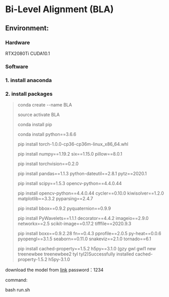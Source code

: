 # Bi-Level Alignment (BLA)

## Environment:
### Hardware
RTX2080Ti CUDA10.1 
### Software

### 1. install anaconda

### 2. install packages

> conda create --name BLA 
> 
> source activate BLA
> 
> conda install pip
> 
> conda install python==3.6.6
> 
> pip install torch-1.0.0-cp36-cp36m-linux_x86_64.whl
> 
> pip install numpy==1.19.2 six==1.15.0 pillow==8.0.1
> 
> pip install torchvision==0.2.0
> 
> pip install pandas==1.1.3 python-dateutil==2.8.1 pytz==2020.1
> 
> pip install scipy==1.5.3 opencv-python==4.4.0.44
> 
> pip install opencv-python==4.4.0.44 cycler==0.10.0 kiwisolver==1.2.0 matplotlib==3.3.2 pyparsing==2.4.7
> 
> pip install bbox==0.9.2 pyquaternion==0.9.9
> 
> pip install PyWavelets==1.1.1 decorator==4.4.2 imageio==2.9.0 networkx==2.5 scikit-image==0.17.2 tifffile==2020.9.3
> 
> pip install boxx==0.9.2.28 fn==0.4.3 pprofile==2.0.5 py-heat==0.0.6 pyopengl==3.1.5 seaborn==0.11.0 snakeviz==2.1.0 tornado==6.1
> 
> pip install cached-property==1.5.2 h5py==3.1.0  (gzy gwl gwl1 new treenewbee treenewbee2 tyl tyl2)Successfully installed cached-property-1.5.2 h5py-3.1.0



download the model from [link](https://pan.baidu.com/s/1c8wPararIxJlhiC7aHBpvw ) password：1234

command:

bash run.sh


